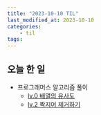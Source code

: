 ```yaml
---
title: "2023-10-10 TIL"
last_modified_at: 2023-10-10
categories:
    - til
tags:
---
```


## 오늘 한 일
-   프로그래머스 알고리즘 풀이
    -   [lv.0 배열의 유사도](https://makepin2r.github.io/algorithm-programmers/120903/)
    -   [lv.2 짝지어 제거하기](https://makepin2r.github.io/algorithm-programmers/12973/)
